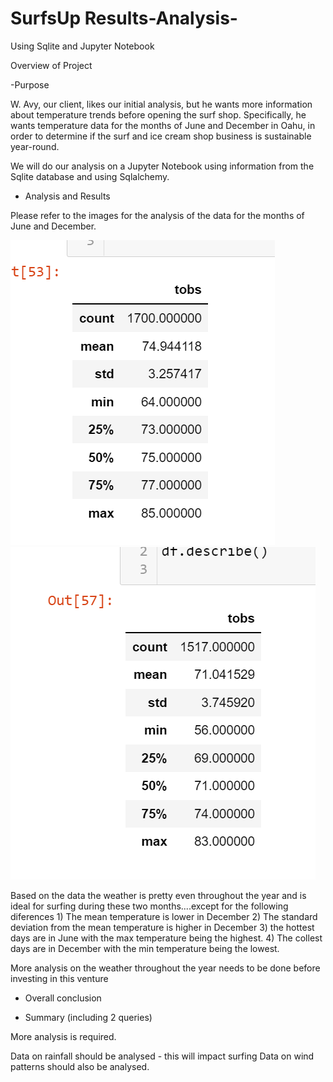 # SurfsUp Results-Analysis-
Using Sqlite and Jupyter Notebook

Overview of Project

-Purpose

W. Avy, our client,  likes our initial analysis, but he wants more information about temperature trends before opening the surf shop.
Specifically, he wants temperature data for the months of June and December in Oahu, in order to determine if the
surf and ice cream shop business is sustainable year-round.


We will do our analysis on a Jupyter Notebook using information from the Sqlite database and using Sqlalchemy.


- Analysis and Results

Please refer to the images for the analysis of the data for the months of June and December.


![](Resources/June.png)
![](Resources/December.png)

Based on the data the weather is pretty even throughout the year and is ideal for surfing during these two months....except for the following diferences
		1) The mean temperature is lower in December
		2) The standard deviation from the mean temperature is higher in December
		3) the hottest days are in June with the max temperature being the highest.
		4) The collest days are in December with the min temperature being the lowest.


More analysis on the weather throughout the year needs to be done before investing in this venture

- Overall conclusion



- Summary (including 2 queries)

More analysis is required.

Data on rainfall should be analysed - this will impact surfing
Data on wind patterns should also be analysed. 




